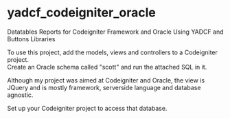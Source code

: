 # yadcf_codeigniter_oracle
Datatables Reports for Codeigniter Framework and Oracle Using YADCF and Buttons Libraries

To use this project, add the models, views and controllers to a Codeigniter project.  
Create an Oracle schema called "scott" and run the attached SQL in it.

Although my project was aimed at Codeigniter and Oracle, the view is JQuery and is mostly framework, serverside language and database agnostic.

Set up your Codeigniter project to access that database.

